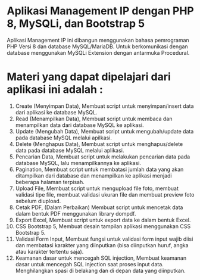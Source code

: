 # Aplikasi Management IP dengan PHP 8, MySQLi, dan Bootstrap 5
Aplikasi Management IP ini dibangun menggunakan bahasa pemrograman PHP Versi 8 dan database MySQL/MariaDB. Untuk berkomunikasi dengan database menggunakan MySQLi Extension dengan antarmuka Procedural.

# Materi yang dapat dipelajari dari aplikasi ini adalah : 		
1. Create (Menyimpan Data),
Membuat script untuk menyimpan/insert data dari aplikasi ke database MySQL.
2. Read (Menampilkan Data),
Membuat script untuk membaca dan menampilkan data dari database MySQL ke aplikasi.
3. Update (Mengubah Data),
Membuat script untuk mengubah/update data pada database MySQL melalui apilkasi.
4. Delete (Menghapus Data),
Membuat script untuk menghapus/delete data pada database MySQL melalui aplikasi.
5. Pencarian Data,
Membuat script untuk melakukan pencarian data pada database MySQL, lalu menampilkannya ke aplikasi.
6. Pagination,
Membuat script untuk membatasi jumlah data yang akan ditampilkan dari database dan menampilkan ke aplikasi menjadi beberapa halaman terpisah.
7. Upload File,
Membuat script untuk mengupload file foto, membuat validasi tipe file, membuat validasi ukuran file dan membuat preview foto sebelum diupload.
8. Cetak PDF, (Dalam Perbaikan)
Membuat script untuk mencetak data dalam bentuk PDF menggunakan library dompdf. 
9. Export Excel,
Membuat script untuk export data ke dalam bentuk Excel.
10.	CSS Bootstrap 5,
Membuat desain tampilan aplikasi menggunakan CSS Bootstrap 5.
11.	Validasi Form Input,
Membuat fungsi untuk validasi form input wajib diisi dan membatasi karakter yang diinputkan (bisa diinputkan huruf, angka atau karakter tertentu saja).
12.	Keamanan dasar untuk mencegah SQL injection,
Membuat keamanan dasar untuk mencegah SQL injection saat proses input data. Menghilangkan spasi di belakang dan di depan data yang diinputkan.

